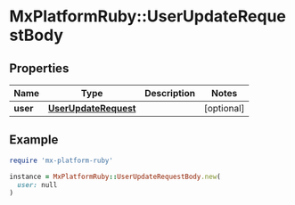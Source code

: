 # MxPlatformRuby::UserUpdateRequestBody

## Properties

| Name | Type | Description | Notes |
| ---- | ---- | ----------- | ----- |
| **user** | [**UserUpdateRequest**](UserUpdateRequest.md) |  | [optional] |

## Example

```ruby
require 'mx-platform-ruby'

instance = MxPlatformRuby::UserUpdateRequestBody.new(
  user: null
)
```

